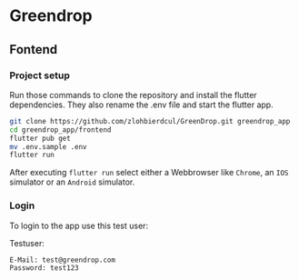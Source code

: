 # Greendrop

## Fontend

### Project setup

Run those commands to clone the repository and install the flutter dependencies.
They also rename the .env file and start the flutter app.

```bash
git clone https://github.com/zlohbierdcul/GreenDrop.git greendrop_app
cd greendrop_app/frontend
flutter pub get
mv .env.sample .env
flutter run
```

After executing `flutter run` select either a Webbrowser like `Chrome`, an `IOS` simulator or an `Android` simulator.

### Login

To login to the app use this test user:

Testuser:

```text
E-Mail: test@greendrop.com
Password: test123
```
